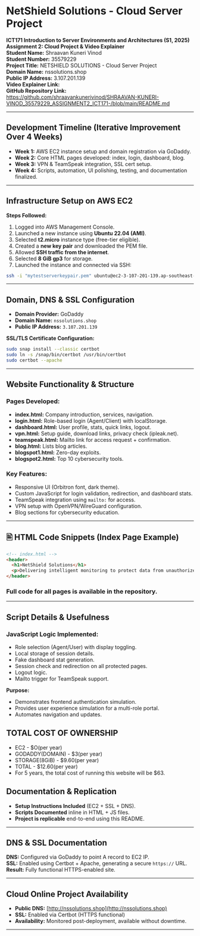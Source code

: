 
# NetShield Solutions - Cloud Server Project

**ICT171 Introduction to Server Environments and Architectures (S1, 2025)**  
**Assignment 2: Cloud Project & Video Explainer**  
**Student Name:** Shraavan Kuneri Vinod  
**Student Number:** 35579229  
**Project Title:** NETSHIELD SOLUTIONS - Cloud Server Project  
**Domain Name:** nssolutions.shop  
**Public IP Address:** 3.107.201.139  
**Video Explainer Link:**   
**GitHub Repository Link:** https://github.com/shraavankunerivinod/SHRAAVAN-KUNERI-VINOD_35579229_ASSIGNMENT2_ICT171-/blob/main/README.md 

---

##  Development Timeline (Iterative Improvement Over 4 Weeks)
- **Week 1:** AWS EC2 instance setup and domain registration via GoDaddy.
- **Week 2:** Core HTML pages developed: index, login, dashboard, blog.
- **Week 3:** VPN & TeamSpeak integration, SSL cert setup.
- **Week 4:** Scripts, automation, UI polishing, testing, and documentation finalized.

---

##  Infrastructure Setup on AWS EC2

**Steps Followed:**
1. Logged into AWS Management Console.
2. Launched a new instance using **Ubuntu 22.04 (AMI)**.
3. Selected **t2.micro** instance type (free-tier eligible).
4. Created a **new key pair** and downloaded the PEM file.
5. Allowed **SSH traffic from the internet**.
6. Selected **8 GiB gp3** for storage.
7. Launched the instance and connected via SSH:

```bash
ssh -i "mytestserverkeypair.pem" ubuntu@ec2-3-107-201-139.ap-southeast-2.compute.amazonaws.com
```

---

##  Domain, DNS & SSL Configuration

- **Domain Provider:** GoDaddy  
- **Domain Name:** `nssolutions.shop`  
- **Public IP Address:** `3.107.201.139`

**SSL/TLS Certificate Configuration:**
```bash
sudo snap install --classic certbot
sudo ln -s /snap/bin/certbot /usr/bin/certbot
sudo certbot --apache
```

---

##  Website Functionality & Structure

### Pages Developed:
- **index.html:** Company introduction, services, navigation.
- **login.html:** Role-based login (Agent/Client) with localStorage.
- **dashboard.html:** User profile, stats, quick links, logout.
- **vpn.html:** Setup guide, download links, privacy check (ipleak.net).
- **teamspeak.html:** Mailto link for access request + confirmation.
- **blog.html:** Lists blog articles.
- **blogspot1.html:** Zero-day exploits.
- **blogspot2.html:** Top 10 cybersecurity tools.

### Key Features:
- Responsive UI (Orbitron font, dark theme).
- Custom JavaScript for login validation, redirection, and dashboard stats.
- TeamSpeak integration using `mailto:` for access.
- VPN setup with OpenVPN/WireGuard configuration.
- Blog sections for cybersecurity education.

---

## 🖹 HTML Code Snippets (Index Page Example)
```html
<!-- index.html -->
<header>
  <h1>NetShield Solutions</h1>
  <p>Delivering intelligent monitoring to protect data from unauthorized access using AI + human expertise.</p>
</header>
```

### Full code for all pages is available in the repository.

---

##  Script Details & Usefulness

### JavaScript Logic Implemented:
- Role selection (Agent/User) with display toggling.
- Local storage of session details.
- Fake dashboard stat generation.
- Session check and redirection on all protected pages.
- Logout logic.
- Mailto trigger for TeamSpeak support.

**Purpose:**
- Demonstrates frontend authentication simulation.
- Provides user experience simulation for a multi-role portal.
- Automates navigation and updates.

## TOTAL COST OF OWNERSHIP
- EC2 - $O(per year)
- GODADDY(DOMAIN) - $3(per year)
- STORAGE(8GiB) - $9.60(per year)
- TOTAL - $12.60(per year)
- For 5 years, the total cost of running this website will be $63.

##  Documentation & Replication

- **Setup Instructions Included** (EC2 + SSL + DNS).
- **Scripts Documented** inline in HTML + JS files.
- **Project is replicable** end-to-end using this README.

---

##  DNS & SSL Documentation

**DNS:** Configured via GoDaddy to point A record to EC2 IP.  
**SSL:** Enabled using Certbot + Apache, generating a secure `https://` URL.  
**Result:** Fully functional HTTPS-enabled site.

---

##  Cloud Online Project Availability

- **Public DNS:** [http://nssolutions.shop](http://nssolutions.shop)  
- **SSL:** Enabled via Certbot (HTTPS functional)  
- **Availability:** Monitored post-deployment, available without downtime.

---


